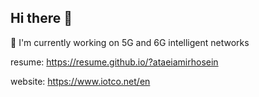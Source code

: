 
## Hi there 👋

🔭 I'm currently working on 5G and 6G intelligent networks  

resume:
https://resume.github.io/?ataeiamirhosein

website:
https://www.iotco.net/en

<!--

**ataeiamirhosein/ataeiamirhosein** is a ✨ _special_ ✨ repository because its `README.md` (this file) appears on your GitHub profile.  

Here are some ideas to get you started:  

- 🔭 I’m currently working on ...
- 🌱 I’m currently learning ...
- 👯 I’m looking to collaborate on ...
- 🤔 I’m looking for help with ...
- 💬 Ask me about ...
- 📫 How to reach me: ...
- 😄 Pronouns: ...
- ⚡ Fun fact: ...

-->
